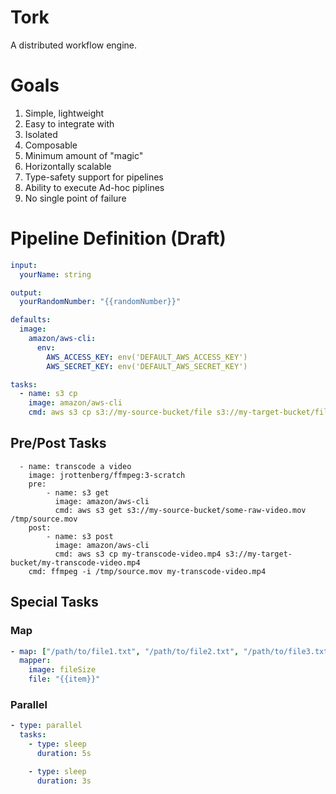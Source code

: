 # Tork

A distributed workflow engine.

# Goals

1. Simple, lightweight
2. Easy to integrate with
3. Isolated
4. Composable
5. Minimum amount of "magic"
6. Horizontally scalable
7. Type-safety support for pipelines
8. Ability to execute Ad-hoc piplines
9. No single point of failure

# Pipeline Definition (Draft)

```yaml
input:
  yourName: string

output:
  yourRandomNumber: "{{randomNumber}}"

defaults:
  image:
    amazon/aws-cli:
      env:
        AWS_ACCESS_KEY: env('DEFAULT_AWS_ACCESS_KEY')
        AWS_SECRET_KEY: env('DEFAULT_AWS_SECRET_KEY')

tasks:
  - name: s3 cp
    image: amazon/aws-cli
    cmd: aws s3 cp s3://my-source-bucket/file s3://my-target-bucket/file
```

## Pre/Post Tasks

```
  - name: transcode a video
    image: jrottenberg/ffmpeg:3-scratch
    pre:
        - name: s3 get
          image: amazon/aws-cli
          cmd: aws s3 get s3://my-source-bucket/some-raw-video.mov /tmp/source.mov
    post:
        - name: s3 post
          image: amazon/aws-cli
          cmd: aws s3 cp my-transcode-video.mp4 s3://my-target-bucket/my-transcode-video.mp4
    cmd: ffmpeg -i /tmp/source.mov my-transcode-video.mp4
```

## Special Tasks

### Map

```yaml
- map: ["/path/to/file1.txt", "/path/to/file2.txt", "/path/to/file3.txt"]
  mapper:
    image: fileSize
    file: "{{item}}"
```

### Parallel

```yaml
- type: parallel
  tasks:
    - type: sleep
      duration: 5s

    - type: sleep
      duration: 3s
```
